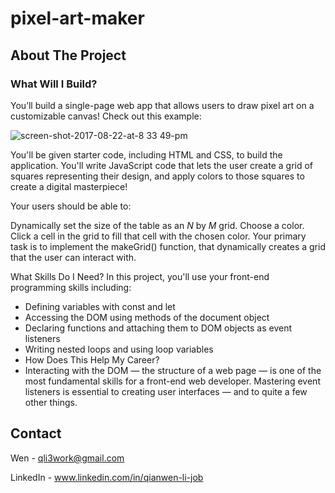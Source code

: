 # pixel-art-maker

<!-- ABOUT THE PROJECT -->
## About The Project

### What Will I Build?<br>
You’ll build a single-page web app that allows users to draw pixel art on a customizable canvas! Check out this example:

![screen-shot-2017-08-22-at-8 33 49-pm](https://user-images.githubusercontent.com/120768906/217407268-776ef8e4-37b9-4e08-b82a-6b5a19812c87.png)

You'll be given starter code, including HTML and CSS, to build the application. You'll write JavaScript code that lets the user create a grid of squares representing their design, and apply colors to those squares to create a digital masterpiece!

Your users should be able to:

Dynamically set the size of the table as an _N_ by _M_ grid.
Choose a color.
Click a cell in the grid to fill that cell with the chosen color.
Your primary task is to implement the makeGrid() function, that dynamically creates a grid that the user can interact with.

What Skills Do I Need?
In this project, you'll use your front-end programming skills including:

* []()Defining variables with const and let
* []()Accessing the DOM using methods of the document object
* []()Declaring functions and attaching them to DOM objects as event listeners
* []()Writing nested loops and using loop variables
* []()How Does This Help My Career?
* []()Interacting with the DOM — the structure of a web page — is one of the most fundamental skills for a front-end web developer. Mastering event listeners is essential to creating user interfaces — and to quite a few other things.

## Contact

Wen - qli3work@gmail.com

LinkedIn - www.linkedin.com/in/qianwen-li-job
